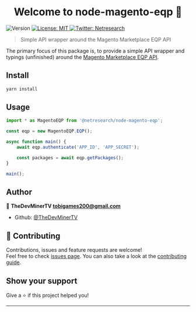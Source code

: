 <h1 align="center">Welcome to node-magento-eqp 👋</h1>
<p>
  <img alt="Version" src="https://img.shields.io/badge/version-1.0.0-blue.svg?cacheSeconds=2592000" />
  <a href="#" target="_blank">
    <img alt="License: MIT" src="https://img.shields.io/badge/License-MIT-yellow.svg" />
  </a>
  <a href="https://twitter.com/netresearch" target="_blank">
    <img alt="Twitter: Netresearch" src="https://img.shields.io/twitter/follow/netresearch.svg?style=social" />
  </a>
</p>

> Simple API wrapper around the Magento Marketplace EQP API

The primary focus of this package is, to provide a simple API wrapper and typings (unfinished) around the [Magento Marketplace EQP API](https://devdocs.magento.com/marketplace/eqp/v1/api.html).

## Install

```sh
yarn install
```

## Usage

```typescript
import * as MagentoEQP from '@netresearch/node-magento-eqp';

const eqp = new MagentoEQP.EQP();

async function main() {
	await eqp.authenticate('APP_ID', 'APP_SECRET');

	const packages = await eqp.getPackages();
}

main();
```

## Author

👤 **TheDevMinerTV <tobigames200@gmail.com>**

- Github: [@TheDevMinerTV](https://github.com/TheDevMinerTV)

## 🤝 Contributing

Contributions, issues and feature requests are welcome!<br />Feel free to check [issues page](https://github.com/netresearch/node-magento-eqp/issues). You can also take a look at the [contributing guide](https://github.com/netresearch/node-magento-eqp/blob/master/CONTRIBUTING.md).

## Show your support

Give a ⭐️ if this project helped you!

---

